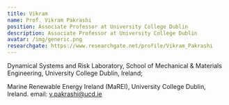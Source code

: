 ```yaml
---
title: Vikram
name: Prof. Vikram Pakrashi
position: Associate Professor at University College Dublin
description: Associate Professor at University College Dublin
avatar: /img/generic.png
researchgate: https://www.researchgate.net/profile/Vikram_Pakrashi
---
```

Dynamical Systems and Risk Laboratory,
School of Mechanical & Materials Engineering,
University College Dublin, Ireland;

Marine Renewable Energy Ireland (MaREI),
University College Dublin, Ireland.
email: v.pakrashi@ucd.ie